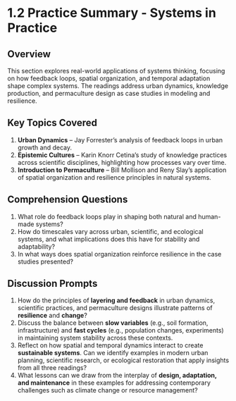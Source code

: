 # 1.2 Practice Summary - Systems in Practice

## Overview
This section explores real-world applications of systems thinking, focusing on how feedback loops, spatial organization, and temporal adaptation shape complex systems. The readings address urban dynamics, knowledge production, and permaculture design as case studies in modeling and resilience.

## Key Topics Covered
1. **Urban Dynamics** – Jay Forrester’s analysis of feedback loops in urban growth and decay.  
2. **Epistemic Cultures** – Karin Knorr Cetina’s study of knowledge practices across scientific disciplines, highlighting how processes vary over time.  
3. **Introduction to Permaculture** – Bill Mollison and Reny Slay’s application of spatial organization and resilience principles in natural systems.  

## Comprehension Questions
1. What role do feedback loops play in shaping both natural and human-made systems?  
2. How do timescales vary across urban, scientific, and ecological systems, and what implications does this have for stability and adaptability?  
3. In what ways does spatial organization reinforce resilience in the case studies presented?  

## Discussion Prompts
1. How do the principles of **layering and feedback** in urban dynamics, scientific practices, and permaculture designs illustrate patterns of **resilience** and **change**?  
2. Discuss the balance between **slow variables** (e.g., soil formation, infrastructure) and **fast cycles** (e.g., population changes, experiments) in maintaining system stability across these contexts.  
3. Reflect on how spatial and temporal dynamics interact to create **sustainable systems**. Can we identify examples in modern urban planning, scientific research, or ecological restoration that apply insights from all three readings?  
4. What lessons can we draw from the interplay of **design, adaptation, and maintenance** in these examples for addressing contemporary challenges such as climate change or resource management?  
